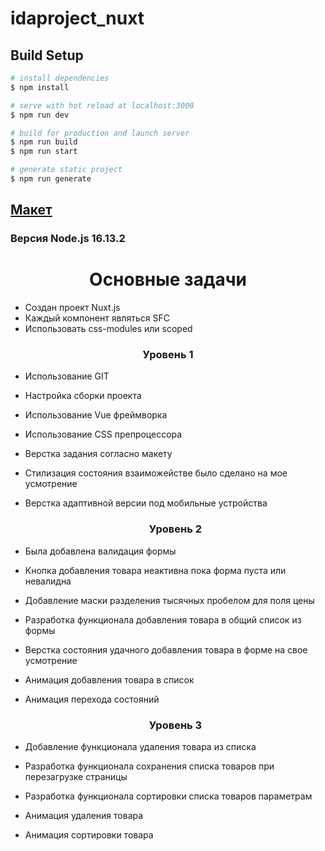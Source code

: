 # idaproject_nuxt

## Build Setup

```bash
# install dependencies
$ npm install

# serve with hot reload at localhost:3000
$ npm run dev

# build for production and launch server
$ npm run build
$ npm run start

# generate static project
$ npm run generate
```
<h2> <a href="https://www.figma.com/file/kIuVw6nSk218pi9iE98iq5/Junior-frontend-developer-test?node-id=4%3A365">Макет</a></h2>
<h3>Версия Node.js 16.13.2</h3> 
<h1 align="center">Основные задачи</h1> 

- Создан проект Nuxt.js
- Каждый компонент  являться SFC
- Использовать css-modules или scoped

<h3 align="center">Уровень 1</h3> 

- Использование GIT
- Настройка сборки проекта
- Использование Vue фреймворка
- Использование CSS препроцессора
- Верстка задания согласно макету
- Стилизация состояния взаиможействе было сделано на мое усмотрение 
- Верстка адаптивной версии под мобильные устройства

  <h3 align="center">Уровень 2</h3> 

- Была добавлена валидация формы
- Кнопка добавления товара неактивна пока форма пуста или невалидна
- Добавление маски разделения тысячных пробелом для поля цены
- Разработка функционала добавления товара в общий список из формы
- Верстка состояния удачного добавления товара в форме на свое усмотрение
- Анимация добавления товара в список
- Анимация перехода состояний

  <h3 align="center">Уровень 3</h3> 

- Добавление функционала удаления товара из списка
- Разработка функционала сохранения списка товаров при перезагрузке страницы
- Разработка функционала сортировки списка товаров параметрам
- Анимация удаления товара
- Анимация сортировки товара
